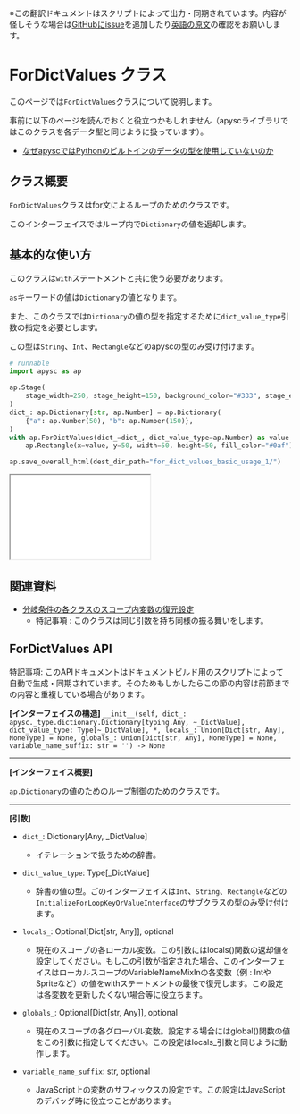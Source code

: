 <span class="inconspicuous-txt">※この翻訳ドキュメントはスクリプトによって出力・同期されています。内容が怪しそうな場合は<a href="https://github.com/simon-ritchie/apysc/issues" target="_blank">GitHubにissue</a>を追加したり[英語の原文](https://simon-ritchie.github.io/apysc/en/for_dict_values.html)の確認をお願いします。</span>

# ForDictValues クラス

このページでは`ForDictValues`クラスについて説明します。

事前に以下のページを読んでおくと役立つかもしれません（apyscライブラリではこのクラスを各データ型と同じように扱っています）。

- [なぜapyscではPythonのビルトインのデータの型を使用していないのか](jp_why_apysc_doesnt_use_python_builtin_data_type.md)

## クラス概要

`ForDictValues`クラスはfor文によるループのためのクラスです。

このインターフェイスではループ内で`Dictionary`の値を返却します。

## 基本的な使い方

このクラスは`with`ステートメントと共に使う必要があります。

`as`キーワードの値は`Dictionary`の値となります。

また、このクラスでは`Dictionary`の値の型を指定するために`dict_value_type`引数の指定を必要とします。

この型は`String`、`Int`、`Rectangle`などのapyscの型のみ受け付けます。

```py
# runnable
import apysc as ap

ap.Stage(
    stage_width=250, stage_height=150, background_color="#333", stage_elem_id="stage"
)
dict_: ap.Dictionary[str, ap.Number] = ap.Dictionary(
    {"a": ap.Number(50), "b": ap.Number(150)},
)
with ap.ForDictValues(dict_=dict_, dict_value_type=ap.Number) as value:
    ap.Rectangle(x=value, y=50, width=50, height=50, fill_color="#0af")

ap.save_overall_html(dest_dir_path="for_dict_values_basic_usage_1/")
```

<iframe src="static/for_dict_values_basic_usage_1/index.html" width="250" height="150"></iframe>

## 関連資料

- [分岐条件の各クラスのスコープ内変数の復元設定](jp_branch_instruction_variables_reverting_setting.md)
  - 特記事項 : このクラスは同じ引数を持ち同様の振る舞いをします。

## ForDictValues API

<span class="inconspicuous-txt">特記事項: このAPIドキュメントはドキュメントビルド用のスクリプトによって自動で生成・同期されています。そのためもしかしたらこの節の内容は前節までの内容と重複している場合があります。</span>

**[インターフェイスの構造]** `__init__(self, dict_: apysc._type.dictionary.Dictionary[typing.Any, ~_DictValue], dict_value_type: Type[~_DictValue], *, locals_: Union[Dict[str, Any], NoneType] = None, globals_: Union[Dict[str, Any], NoneType] = None, variable_name_suffix: str = '') -> None`<hr>

**[インターフェイス概要]**

`ap.Dictionary`の値のためのループ制御のためのクラスです。<hr>

**[引数]**

- `dict_`: Dictionary[Any, _DictValue]
  - イテレーションで扱うための辞書。

- `dict_value_type`: Type[_DictValue]
  - 辞書の値の型。ごのインターフェイスは`Int`、`String`、`Rectangle`などの`InitializeForLoopKeyOrValueInterface`のサブクラスの型のみ受け付けます。

- `locals_`: Optional[Dict[str, Any]], optional
  - 現在のスコープの各ローカル変数。この引数にはlocals()関数の返却値を設定してください。もしこの引数が指定された場合、このインターフェイスはローカルスコープのVariableNameMixInの各変数（例 : IntやSpriteなど）の値をwithステートメントの最後で復元します。この設定は各変数を更新したくない場合等に役立ちます。

- `globals_`: Optional[Dict[str, Any]], optional
  - 現在のスコープの各グローバル変数。設定する場合にはglobal()関数の値をこの引数に指定してください。この設定はlocals_引数と同じように動作します。

- `variable_name_suffix`: str, optional
  - JavaScript上の変数のサフィックスの設定です。この設定はJavaScriptのデバッグ時に役立つことがあります。